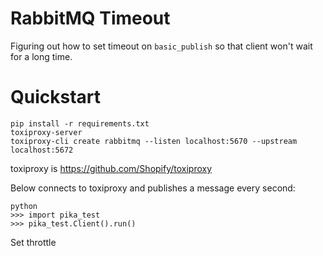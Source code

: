 # RabbitMQ Timeout

Figuring out how to set timeout on `basic_publish` so that
client won't wait for a long time.

# Quickstart

```
pip install -r requirements.txt
toxiproxy-server
toxiproxy-cli create rabbitmq --listen localhost:5670 --upstream localhost:5672
```
toxiproxy is https://github.com/Shopify/toxiproxy


Below connects to toxiproxy and publishes a message every second:
```
python
>>> import pika_test
>>> pika_test.Client().run()
```

Set throttle
